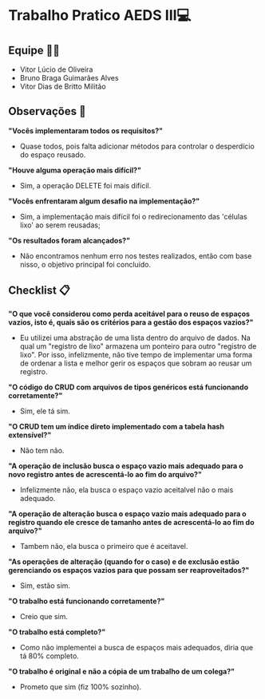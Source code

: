 #  Trabalho Pratico AEDS III💻

##  Equipe 💂‍♂️

- Vitor Lúcio de Oliveira
- Bruno Braga Guimarães Alves
- Vitor Dias de Britto Militão




##  Observações 💭

**"Vocês implementaram todos os requisitos?"**
* Quase todos, pois falta adicionar métodos para controlar o desperdício do espaço reusado.

**"Houve alguma operação mais difícil?"**
* Sim, a operação DELETE foi mais difícil.
  
**"Vocês enfrentaram algum desafio na implementação?"**
* Sim, a implementação mais difícil foi o redirecionamento das 'células lixo' ao serem reusadas;

**"Os resultados foram alcançados?"**
* Não encontramos nenhum erro nos testes realizados, então com base nisso, o objetivo principal foi concluído.
  
##  Checklist 📋

**"O que você considerou como perda aceitável para o reuso de espaços vazios, isto é, quais são os critérios para a gestão dos espaços vazios?"**
*  Eu utilizei uma abstração de uma lista dentro do arquivo de dados. Na qual um "registro de lixo" armazena um ponteiro para outro "registro de lixo". Por isso, infelizmente, não tive tempo de implementar uma forma de ordenar a lista e melhor gerir os espaços que sobram ao reusar um registro.

**"O código do CRUD com arquivos de tipos genéricos está funcionando corretamente?"**
* Sim, ele tá sim.
  
**"O CRUD tem um índice direto implementado com a tabela hash extensível?"**
* Não tem não.

**"A operação de inclusão busca o espaço vazio mais adequado para o novo registro antes de acrescentá-lo ao fim do arquivo?"**
* Infelizmente não, ela busca o espaço vazio aceitalvel não o mais adequado.

**"A operação de alteração busca o espaço vazio mais adequado para o registro quando ele cresce de tamanho antes de acrescentá-lo ao fim do arquivo?"**
* Tambem não, ela busca o primeiro que é aceitavel.
  
**"As operações de alteração (quando for o caso) e de exclusão estão gerenciando os espaços vazios para que possam ser reaproveitados?"**
* Sim, estão sim.

**"O trabalho está funcionando corretamente?"**
* Creio que sim.

**"O trabalho está completo?"**
* Como não implementei a busca de espaços mais adequados, diria que tá 80% completo.

**"O trabalho é original e não a cópia de um trabalho de um colega?"**
* Prometo que sim (fiz 100% sozinho).
  
